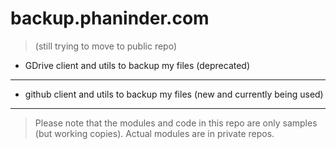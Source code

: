 backup.phaninder.com 
====================
> (still trying to move to public repo)

* GDrive client and utils to backup my files (deprecated)
--------
* github client and utils to backup my files (new and currently being used)
--------


> Please note that the modules and code in this repo are only samples (but working copies). Actual modules are in private repos.
